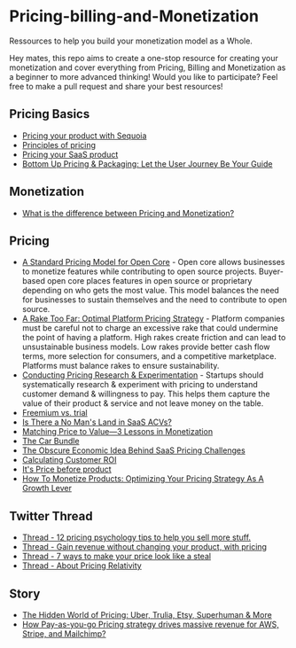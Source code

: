 
<!--lint disable awesome-heading-->
# Pricing-billing-and-Monetization
Ressources to help you build your monetization model as a Whole.

Hey mates, this repo aims to create a one-stop resource for creating your monetization and cover everything from Pricing, Billing and Monetization as a beginner to more advanced thinking! 
Would you like to participate? Feel free to make a pull request and share your best resources! 

## Pricing Basics
- [Pricing your product with Sequoia](https://articles.sequoiacap.com/pricing-your-product)
- [Principles of pricing](https://www.principlesofpricing.com/)
- [Pricing your SaaS product](https://www.lennysnewsletter.com/p/saas-pricing-strategy)
- [Bottom Up Pricing & Packaging: Let the User Journey Be Your Guide](https://a16z.com/2021/03/11/bottom-up-pricing-packaging-let-the-user-journey-be-your-guide/)

## Monetization
- [What is the difference between Pricing and Monetization?](https://www.pricinginnovations.com/single-post/pricing-vs-monetization)

## Pricing
<!-- mdformat-toc start --slug=github --no-anchors --maxlevel=6 --minlevel=2 -->
- [A Standard Pricing Model for Open Core](https://thenewstack.io/a-standard-pricing-model-for-open-core/) - Open core allows businesses to monetize features while contributing to open source projects. Buyer-based open core places features in open source or proprietary depending on who gets the most value. This model balances the need for businesses to sustain themselves and the need to contribute to open source.
- [A Rake Too Far: Optimal Platform Pricing Strategy](https://abovethecrowd.com/2013/04/18/a-rake-too-far-optimal-platformpricing-strategy/) - Platform companies must be careful not to charge an excessive rake that could undermine the point of having a platform. High rakes create friction and can lead to unsustainable business models. Low rakes provide better cash flow terms, more selection for consumers, and a competitive marketplace. Platforms must balance rakes to ensure sustainability.
- [Conducting Pricing Research & Experimentation](https://www.menlovc.com/blog/conducting-pricing-research-and-experimentation) - Startups should systematically research & experiment with pricing to understand customer demand & willingness to pay. This helps them capture the value of their product & service and not leave money on the table.
- [Freemium vs. trial](https://www.lennysnewsletter.com/p/freemium-trials-free)
- [Is There a No Man's Land in SaaS ACVs?](https://tomtunguz.com/no-mans-land-saas/)
- [Matching Price to Value—3 Lessons in Monetization](https://www.menlovc.com/blog/matching-price-to-value-3-lessons-in-monetization)
- [The Car Bundle](https://danco.substack.com/p/the-car-bundle?utm_source=pocket_reader)
- [The Obscure Economic Idea Behind SaaS Pricing Challenges](https://tomtunguz.com/obscure-economic-concept-behind-saas-pricing-challenges)
- [Calculating Customer ROI](https://bowerycap.com/blog/sales/customer-roi-for-saas-sales)
- [It's Price before product](https://review.firstround.com/its-price-before-product-period)
- [How To Monetize Products: Optimizing Your Pricing Strategy As A Growth Lever](https://www.forbes.com/sites/rebeccasadwick/2020/05/18/pricing/?sh=e5a813f1c49e)

## Twitter Thread

- [Thread - 12 pricing psychology tips to help you sell more stuff.](https://twitter.com/KateBour/status/1544647157579481091)
- [Thread - Gain revenue without changing your product, with pricing](https://twitter.com/Denis__Shatalin/status/1572239924945997825)
- [Thread - 7 ways to make your price look like a steal](https://twitter.com/samanthalcc/status/1572207263447916544)
- [Thread - About Pricing Relativity](https://twitter.com/KateBour/status/1572931805476524034)

## Story

- [The Hidden World of Pricing: Uber, Trulia, Etsy, Superhuman & More](https://www.nfx.com/post/the-hidden-world-of-pricing)
- [How Pay-as-you-go Pricing strategy drives massive revenue for AWS, Stripe, and Mailchimp?](https://navdeepyadav.medium.com/how-pay-as-you-go-pricing-strategy-drives-massive-revenue-for-aws-stripe-and-mailchimp-7fee943ca936)
